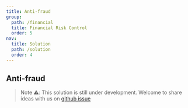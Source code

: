 ```yaml
---
title: Anti-fraud
group:
  path: /financial
  title: Financial Risk Control
  order: 5
nav:
  title: Solution
  path: /solution
  order: 4
---
```


## Anti-fraud

> Note ⚠️: This solution is still under development. Welcome to share ideas with us on [github issue](https://github.com/antvis/Graphin/issues/211)

<!-- <code src='./index.tsx'> -->
